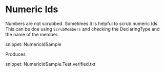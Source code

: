 # Numeric Ids

Numbers are not scrubbed. Sometimes it is helpful to scrub numeric Ids. This can be doe using `ScrubMembers` and checking the DeclaringType and the name of the member.

snippet: NumericIdSample

Produces

snippet: NumericIdSample.Test.verified.txt
